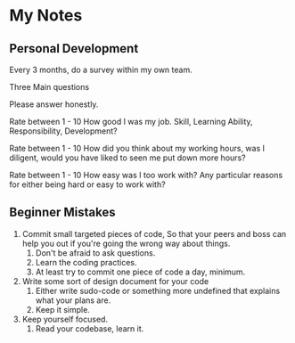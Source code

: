 # My Notes

## Personal Development

Every 3 months, do a survey within my own team.

Three Main questions

Please answer honestly.

Rate between 1 - 10 How good I was my job. Skill, Learning Ability, Responsibility, Development?

Rate between 1 - 10 How did you think about my working hours, was I diligent, would you have liked to seen me put down more hours?

Rate between 1 - 10 How easy was I too work with? Any particular reasons for either being hard or easy to work with?

## Beginner Mistakes

1. Commit small targeted pieces of code, So that your peers and boss can help you out if you're going the wrong way about things.
   1. Don't be afraid to ask questions.
   2. Learn the coding practices.
   3. At least try to commit one piece of code a day, minimum.
2. Write some sort of design document for your code
   1. Either write sudo-code or something more undefined that explains what your plans are.
   2. Keep it simple.
3. Keep yourself focused.
   1. Read your codebase, learn it.
